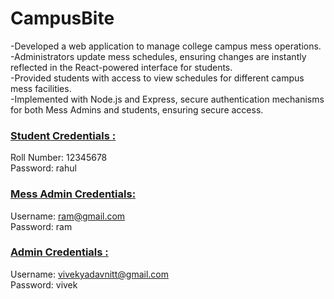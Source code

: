 # CampusBite
-Developed a web application to manage college campus mess operations.\
-Administrators update mess schedules, ensuring changes are instantly reflected in the React-powered interface for students.\
-Provided students with access to view schedules for different campus mess facilities.\
-Implemented with Node.js and Express, secure authentication mechanisms for both Mess Admins and students, ensuring secure access.

### [Student Credentials : ](https://campus-bite.vercel.app/student/signin)
Roll Number: 12345678\
Password:  rahul

### [Mess Admin Credentials: ](https://campus-bite.vercel.app/mess-admin/signin)
 Username: ram@gmail.com\
 Password: ram

### [Admin Credentials : ](https://campus-bite.vercel.app/admin/signin)
 Username: vivekyadavnitt@gmail.com \
 Password: vivek






 
